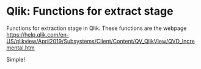 # Qlik: Functions for extract stage
Functions for extraction stage in Qlik. These functions are the webpage https://help.qlik.com/en-US/qlikview/April2019/Subsystems/Client/Content/QV_QlikView/QVD_Incremental.htm

Simple!
